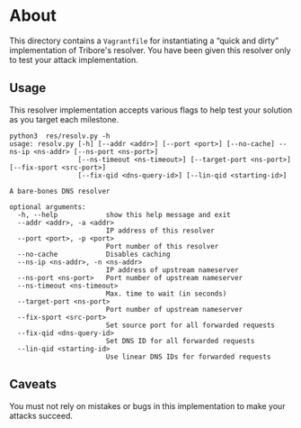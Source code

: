 # About

This directory contains a `Vagrantfile` for instantiating a “quick and dirty” implementation of Tribore's resolver. You have been given this resolver only to test your attack implementation.

## Usage

This resolver implementation accepts various flags to help test your solution as you target each milestone.

```
python3  res/resolv.py -h
usage: resolv.py [-h] [--addr <addr>] [--port <port>] [--no-cache] --ns-ip <ns-addr> [--ns-port <ns-port>]
                 [--ns-timeout <ns-timeout>] [--target-port <ns-port>] [--fix-sport <src-port>]
                 [--fix-qid <dns-query-id>] [--lin-qid <starting-id>]

A bare-bones DNS resolver

optional arguments:
  -h, --help            show this help message and exit
  --addr <addr>, -a <addr>
                        IP address of this resolver
  --port <port>, -p <port>
                        Port number of this resolver
  --no-cache            Disables caching
  --ns-ip <ns-addr>, -n <ns-addr>
                        IP address of upstream nameserver
  --ns-port <ns-port>   Port number of upstream nameserver
  --ns-timeout <ns-timeout>
                        Max. time to wait (in seconds)
  --target-port <ns-port>
                        Port number of upstream nameserver
  --fix-sport <src-port>
                        Set source port for all forwarded requests
  --fix-qid <dns-query-id>
                        Set DNS ID for all forwarded requests
  --lin-qid <starting-id>
                        Use linear DNS IDs for forwarded requests
```


## Caveats

You must not rely on mistakes or bugs in this implementation to make your attacks succeed.
